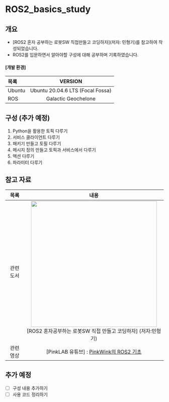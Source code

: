 # ROS2_basics_study

## 개요
- [ROS2 혼자 공부하는 로봇SW 직접만들고 코딩하자](저자: 민형기)를 참고하여 작성되었습니다. 
- ROS2를 입문하면서 알아야할 구성에 대해 공부하며 기록하였습니다.
#### [개발 환경]
|목록|VERSION|
|:--|:--:|
|Ubuntu|Ubuntu 20.04.6 LTS (Focal Fossa)| 
|ROS|Galactic Geochelone| 


## 구성 (추가 예정)
1. Python을 활용한 토픽 다루기
2. 서비스 클라이언트 다루기
3. 패키기 만들고 토필 다루기
4. 메시지 정의 만들고 토픽과 서비스에서 다루기
5. 액션 다루기
6. 파라미터 다루기

## 참고 자료
|목록|내용|
|:--:|:--:|
|관련 도서|<img src="https://contents.kyobobook.co.kr/sih/fit-in/458x0/pdt/9791191198041.jpg" width="400"><br>[ROS2 혼자공부하는 로봇SW 직접 만들고 코딩하자] (저자:민형기)|
|관련 영상|[PinkLAB 유튜브] : [PinkWink의 ROS2 기초](https://www.youtube.com/watch?v=eSRvY2sFm_Y&list=PL83j7f4UkozEkZt7DXePdYNkjx76TxBT0)|

## 추가 예정
- [ ] 구성 내용 추가하기
- [ ] 사용 코드 정리하기 
